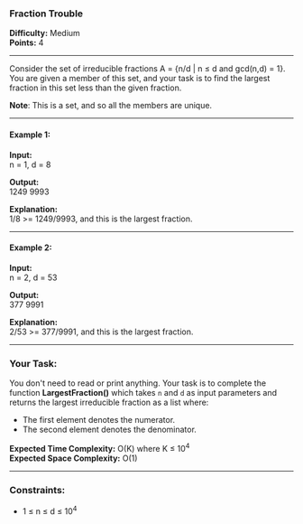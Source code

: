 ### Fraction Trouble

**Difficulty:** Medium  
**Points:** 4  

---

Consider the set of irreducible fractions A = {n/d | n ≤ d and gcd(n,d) = 1}.  
You are given a member of this set, and your task is to find the largest fraction in this set less than the given fraction.  

**Note**: This is a set, and so all the members are unique.

---

#### Example 1:
**Input:**  
n = 1, d = 8  

**Output:**  
1249 9993  

**Explanation:**  
1/8 >= 1249/9993, and this is the largest fraction.  

---

#### Example 2:
**Input:**  
n = 2, d = 53  

**Output:**  
377 9991  

**Explanation:**  
2/53 >= 377/9991, and this is the largest fraction.  

---

### Your Task:
You don't need to read or print anything. Your task is to complete the function **LargestFraction()** which takes `n` and `d` as input parameters and returns the largest irreducible fraction as a list where:
- The first element denotes the numerator.
- The second element denotes the denominator.

**Expected Time Complexity:** O(K) where K ≤ 10<sup>4</sup>  
**Expected Space Complexity:** O(1)  

---

### Constraints:
- 1 ≤ n ≤ d ≤ 10<sup>4</sup>  

